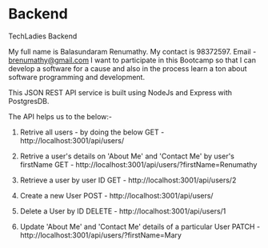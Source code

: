 # Backend
TechLadies Backend

My full name is Balasundaram Renumathy. My contact is 98372597. Email - brenumathy@gmail.com
I want to participate in this Bootcamp so that I can develop a software for a cause and also in the process learn a ton about software programming and development.

This JSON REST API service is built using NodeJs and Express with PostgresDB.

The API helps us to the below:-

1. Retrive all users - by doing the below
    GET - http://localhost:3001/api/users/
    
2. Retrive a user's details on 'About Me' and 'Contact Me'  by user's firstName
    GET - http://localhost:3001/api/users/?firstName=Renumathy
    
3. Retrieve a user by user ID
    GET - http://localhost:3001/api/users/2
    
4. Create a new User
    POST - http://localhost:3001/api/users/
    
5. Delete a User by ID
    DELETE - http://localhost:3001/api/users/1
    
6. Update 'About Me' and 'Contact Me' details of a particular User
    PATCH - http://localhost:3001/api/users/?firstName=Mary
   
   

